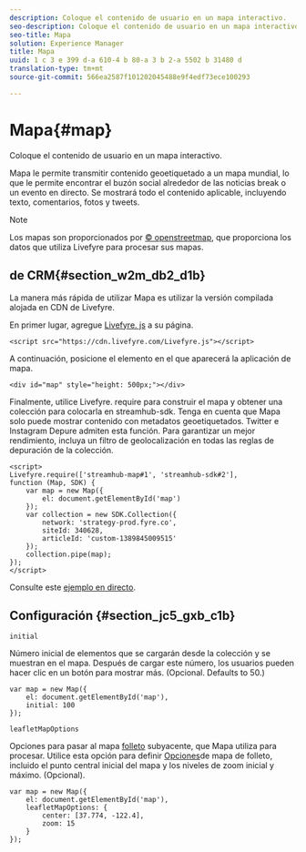 ```yaml
---
description: Coloque el contenido de usuario en un mapa interactivo.
seo-description: Coloque el contenido de usuario en un mapa interactivo.
seo-title: Mapa
solution: Experience Manager
title: Mapa
uuid: 1 c 3 e 399 d-a 610-4 b 80-a 3 b 2-a 5502 b 31480 d
translation-type: tm+mt
source-git-commit: 566ea2587f101202045488e9f4edf73ece100293

---
```



# Mapa{#map}

Coloque el contenido de usuario en un mapa interactivo.

Mapa le permite transmitir contenido geoetiquetado a un mapa mundial, lo que le permite encontrar el buzón social alrededor de las noticias break o un evento en directo. Se mostrará todo el contenido aplicable, incluyendo texto, comentarios, fotos y tweets.

>[!NOTE]
>
>Los mapas son proporcionados por [© openstreetmap](https://www.openstreetmap.org/copyright), que proporciona los datos que utiliza Livefyre para procesar sus mapas.

## de CRM{#section_w2m_db2_d1b}

La manera más rápida de utilizar Mapa es utilizar la versión compilada alojada en CDN de Livefyre.

En primer lugar, agregue [Livefyre. js](https://github.com/Livefyre/Livefyre.js) a su página.

```
<script src="https://cdn.livefyre.com/Livefyre.js"></script> 
```

A continuación, posicione el elemento en el que aparecerá la aplicación de mapa.

```
<div id="map" style="height: 500px;"></div>
```

Finalmente, utilice Livefyre. require para construir el mapa y obtener una colección para colocarla en streamhub-sdk. Tenga en cuenta que Mapa solo puede mostrar contenido con metadatos geoetiquetados. Twitter e Instagram Depure admiten esta función. Para garantizar un mejor rendimiento, incluya un filtro de geolocalización en todas las reglas de depuración de la colección.

```
<script> 
Livefyre.require(['streamhub-map#1', 'streamhub-sdk#2'], 
function (Map, SDK) { 
    var map = new Map({ 
        el: document.getElementById('map') 
    }); 
    var collection = new SDK.Collection({ 
        network: 'strategy-prod.fyre.co', 
        siteId: 340628, 
        articleId: 'custom-1389845009515' 
    }); 
    collection.pipe(map); 
}); 
</script>
```

Consulte este [ejemplo en directo](https://codepen.io/cheung31/pen/wkmbF).

## Configuración {#section_jc5_gxb_c1b}

`initial`

Número inicial de elementos que se cargarán desde la colección y se muestran en el mapa. Después de cargar este número, los usuarios pueden hacer clic en un botón para mostrar más. (Opcional. Defaults to 50.)

```
var map = new Map({ 
    el: document.getElementById('map'), 
    initial: 100 
});
```

`leafletMapOptions`

Opciones para pasar al mapa [folleto](https://leafletjs.com/) subyacente, que Mapa utiliza para procesar. Utilice esta opción para definir [Opciones](https://leafletjs.com/reference.html#map-options)de mapa de folleto, incluido el punto central inicial del mapa y los niveles de zoom inicial y máximo. (Opcional).

```
var map = new Map({ 
    el: document.getElementById('map'), 
    leafletMapOptions: { 
        center: [37.774, -122.4], 
        zoom: 15 
    } 
});
```

